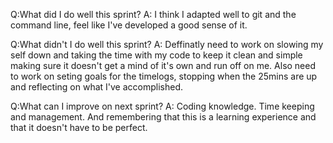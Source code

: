  Q:What did I do well this sprint?
    A: I think I adapted well to git and the command line, feel like I've developed a good sense of it. 
    
 Q:What didn't I do well this sprint?
    A: Deffinatly need to work on slowing my self down and taking the time with my code to keep it clean and simple making sure it doesn't get a mind of it's own and run off on me. Also need to work on seting goals for the timelogs, stopping when the 25mins are up and reflecting on what I've accomplished. 
    
 Q:What can I improve on next sprint?
    A: Coding knowledge. Time keeping and management. And remembering that this is a learning experience and that it doesn't have to be perfect.